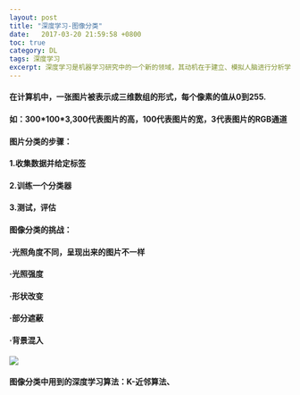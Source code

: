 ```yaml
---
layout: post
title: "深度学习-图像分类"
date:   2017-03-20 21:59:58 +0800
toc: true
category: DL
tags: 深度学习
excerpt: 深度学习是机器学习研究中的一个新的领域，其动机在于建立、模拟人脑进行分析学习的神经网络，它模仿人脑的机制来解释数据，例如图像，声音和文本。我们以图像分类来研究一下机器学习。
---
```


#### 在计算机中，一张图片被表示成三维数组的形式，每个像素的值从0到255.
#### 如：300\*100\*3,300代表图片的高，100代表图片的宽，3代表图片的RGB通道
#### 图片分类的步骤：
#### 1.收集数据并给定标签
#### 2.训练一个分类器
#### 3.测试，评估

#### 图像分类的挑战：
#### ·光照角度不同，呈现出来的图片不一样
#### ·光照强度
#### ·形状改变
#### ·部分遮蔽
#### ·背景混入
![]({{site.url}}/img/DeepLearning.png)

#### 图像分类中用到的深度学习算法：K-近邻算法、
